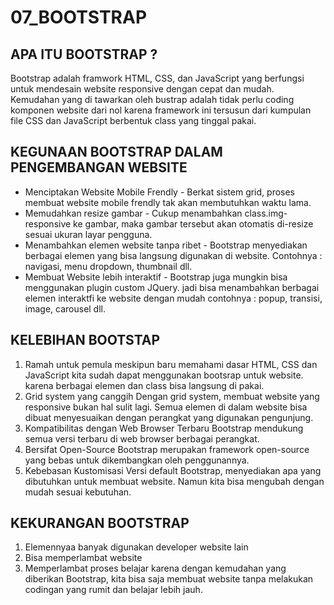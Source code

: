 # 07_BOOTSTRAP

## APA ITU BOOTSTRAP ?

Bootstrap adalah framwork HTML, CSS, dan JavaScript yang berfungsi untuk mendesain website responsive dengan cepat dan mudah. Kemudahan yang di tawarkan oleh bustrap adalah tidak perlu coding komponen website dari nol karena framework ini tersusun dari kumpulan file CSS dan JavaScript berbentuk class yang tinggal pakai.

## KEGUNAAN BOOTSTRAP DALAM PENGEMBANGAN WEBSITE

- Menciptakan Website Mobile Frendly - Berkat sistem grid, proses membuat website mobile frendly tak akan membutuhkan waktu lama.
- Memudahkan resize gambar - Cukup menambahkan class.img-responsive ke gambar, maka gambar tersebut akan otomatis di-resize sesuai ukuran layar pengguna.
- Menambahkan elemen website tanpa ribet - Bootstrap menyediakan berbagai elemen yang bisa langsung digunakan di website. Contohnya : navigasi, menu dropdown, thumbnail dll.
- Membuat Website lebih interaktif - Bootstrap juga mungkin bisa menggunakan plugin custom JQuery. jadi bisa menambahkan berbagai elemen interaktfi ke website dengan mudah contohnya : popup, transisi, image, carousel dll.

## KELEBIHAN BOOTSTAP

1. Ramah untuk pemula
   meskipun baru memahami dasar HTML, CSS dan JavaScript kita sudah dapat menggunakan bootsrap untuk website. karena berbagai elemen dan class bisa langsung di pakai.
2. Grid system yang canggih
   Dengan grid system, membuat website yang responsive bukan hal sulit lagi. Semua elemen di dalam website bisa dibuat menyesuaikan dengan perangkat yang digunakan pengunjung.
3. Kompatibilitas dengan Web Browser Terbaru
   Bootstrap mendukung semua versi terbaru di web browser berbagai perangkat.
4. Bersifat Open-Source
   Bootstrap merupakan framework open-source yang bebas untuk dikembangkan oleh penggunannya.
5. Kebebasan Kustomisasi
   Versi default Bootstrap, menyediakan apa yang dibutuhkan untuk membuat website. Namun kita bisa mengubah dengan mudah sesuai kebutuhan.

## KEKURANGAN BOOTSTRAP

1. Elemennyaa banyak digunakan developer website lain
2. Bisa memperlambat website
3. Memperlambat proses belajar
   karena dengan kemudahan yang diberikan Bootstrap, kita bisa saja membuat website tanpa melakukan codingan yang rumit dan belajar lebih jauh.
   